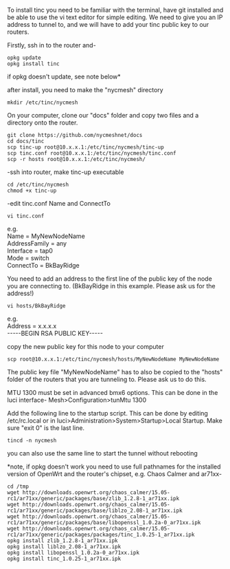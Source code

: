 To install tinc you need to be familiar with the terminal, have git installed and be able to use the vi text editor for simple editing. We need to give you an IP address to tunnel to, and we will have to add your tinc public key to our routers.  

Firstly, ssh in to the router and-
```
opkg update
opkg install tinc
```
if opkg doesn't update, see note below* 

after install, you need to make the "nycmesh" directory

```mkdir /etc/tinc/nycmesh```

On your computer, clone our "docs" folder and copy two files and a directory onto the router.
```
git clone https://github.com/nycmeshnet/docs
cd docs/tinc
scp tinc-up root@10.x.x.1:/etc/tinc/nycmesh/tinc-up
scp tinc.conf root@10.x.x.1:/etc/tinc/nycmesh/tinc.conf
scp -r hosts root@10.x.x.1:/etc/tinc/nycmesh/
```

 -ssh into router, make tinc-up executable
```
cd /etc/tinc/nycmesh
chmod +x tinc-up
```
 -edit tinc.conf Name and ConnectTo
```
vi tinc.conf
```
e.g.  
Name = MyNewNodeName  
AddressFamily = any  
Interface = tap0  
Mode = switch  
ConnectTo = BkBayRidge  

You need to add an address to the first line of the public key of the node you are connecting to. (BkBayRidge in this example. Please ask us for the address!)
```
vi hosts/BkBayRidge
```
e.g.  
Address = x.x.x.x  
-----BEGIN RSA PUBLIC KEY-----  

copy the new public key for this node to your computer
```
scp root@10.x.x.1:/etc/tinc/nycmesh/hosts/MyNewNodeName MyNewNodeName
```

The public key file "MyNewNodeName" has to also be copied to the "hosts" folder of the routers that you are tunneling to. Please ask us to do this.


MTU 1300 must be set in advanced bmx6 options. This can be done in the luci interface-
Mesh>Configuration>tunMtu 1300


Add the following line to the startup script. This can be done by editing /etc/rc.local or in luci>Administration>System>Startup>Local Startup. Make sure "exit 0" is the last line.
```
tincd -n nycmesh
```
you can also use the same line to start the tunnel without rebooting  

  
  
*note, if opkg doesn't work you need to use full pathnames for the installed version of OpenWrt and the router's chipset, e.g. Chaos Calmer and ar71xx-
```
cd /tmp
wget http://downloads.openwrt.org/chaos_calmer/15.05-rc1/ar71xx/generic/packages/base/zlib_1.2.8-1_ar71xx.ipk
wget http://downloads.openwrt.org/chaos_calmer/15.05-rc1/ar71xx/generic/packages/base/liblzo_2.08-1_ar71xx.ipk
wget http://downloads.openwrt.org/chaos_calmer/15.05-rc1/ar71xx/generic/packages/base/libopenssl_1.0.2a-0_ar71xx.ipk
wget http://downloads.openwrt.org/chaos_calmer/15.05-rc1/ar71xx/generic/packages/packages/tinc_1.0.25-1_ar71xx.ipk
opkg install zlib_1.2.8-1_ar71xx.ipk 
opkg install liblzo_2.08-1_ar71xx.ipk
opkg install libopenssl_1.0.2a-0_ar71xx.ipk
opkg install tinc_1.0.25-1_ar71xx.ipk
```




